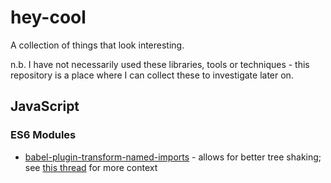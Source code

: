 # hey-cool

A collection of things that look interesting.

n.b. I have not necessarily used these libraries, tools or techniques - this repository is a place where I can collect these to investigate later on.

## JavaScript

### ES6 Modules

* [babel-plugin-transform-named-imports](https://github.com/SectorLabs/babel-plugin-transform-named-imports) - allows for better tree shaking; see [this thread](https://twitter.com/AdamRackis/status/1023309788246167552) for more context
